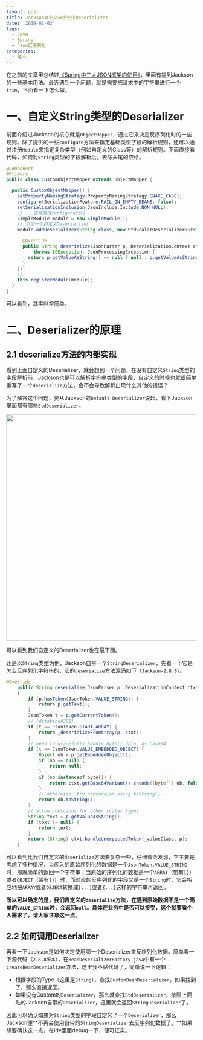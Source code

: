 ```yaml
---
layout: post
title: Jackson自定义反序列化Deserializer
date: '2019-01-02'
tags:
  - Java
  - Spring
  - Json反序列化
categories:
  - 技术
---
```


在之前的文章里总结过[《Spring中三大JSON框架的使用》](http://unclechen.github.io/2018/12/16/Spring%E4%B8%AD%E4%B8%89%E5%A4%A7JSON%E6%A1%86%E6%9E%B6%E7%9A%84%E4%BD%BF%E7%94%A8/)，里面有提到Jackson的一些基本用法。最近遇到一个问题，就是需要把请求中的字符串进行一个`trim`，下面看一下怎么做。

<!-- more -->

# 一、自定义String类型的Deserializer

前面介绍过Jackson的核心就是`ObjectMapper`，通过它来决定反序列化时的一些规则。除了提供的一些`configure`方法来指定基础类型字段的解析规则，还可以通过注册`Module`来指定复杂类型（例如自定义的Class等）的解析规则。下面直接看代码，如何对`String`类型的字段解析后，去除头尾的空格。

```java
@Component
@Primary
public class CustomObjectMapper extends ObjectMapper {

  public CustomObjectMapper() {
    setPropertyNamingStrategy(PropertyNamingStrategy.SNAKE_CASE);
    configure(SerializationFeature.FAIL_ON_EMPTY_BEANS, false);
    setSerializationInclusion(JsonInclude.Include.NON_NULL);
    // ...省略其他configure代码
    SimpleModule module = new SimpleModule();
    // 添加一个自定义Deserializer
    module.addDeserializer(String.class, new StdScalarDeserializer<String>(String.class) {

      @Override
      public String deserialize(JsonParser p, DeserializationContext ctxt)
          throws IOException, JsonProcessingException {
        return p.getValueAsString() == null ? null : p.getValueAsString().trim(); // 去掉头尾空格
      }
    });
    // 
    this.registerModule(module);
  }
}
```

可以看到，其实非常简单。

# 二、Deserializer的原理

## 2.1 deserialize方法的内部实现

看到上面自定义的Deserializer，就会想到一个问题，在没有自定义`String`类型的字段解析前，Jackson也是可以解析字符串类型的字段，自定义的时候也就很简单重写了一个`deserialize`方法，会不会导致解析出现什么其他的错误？

为了解答这个问题，要从Jackson的`Default Deserializer`说起，看下Jackson里面都有哪些`StdDeserializer`。

<img src="https://ws2.sinaimg.cn/large/006tNbRwly1fys3d74sp3j310y0sa7dd.jpg" width="600">

可以看到我们自定义的Deserializer也在最下面。

还是以`String`类型为例，Jackson自带一个`StringDeserializer`，先看一下它是怎么反序列化字符串的，它的`deserialize`方法源码如下（`Jackson-2.8.8`）。

```java
@Override
    public String deserialize(JsonParser p, DeserializationContext ctxt) throws IOException
    {
        if (p.hasToken(JsonToken.VALUE_STRING)) {
            return p.getText();
        }
        JsonToken t = p.getCurrentToken();
        // [databind#381]
        if (t == JsonToken.START_ARRAY) {
            return _deserializeFromArray(p, ctxt);
        }
        // need to gracefully handle byte[] data, as base64
        if (t == JsonToken.VALUE_EMBEDDED_OBJECT) {
            Object ob = p.getEmbeddedObject();
            if (ob == null) {
                return null;
            }
            if (ob instanceof byte[]) {
                return ctxt.getBase64Variant().encode((byte[]) ob, false);
            }
            // otherwise, try conversion using toString()...
            return ob.toString();
        }
        // allow coercions for other scalar types
        String text = p.getValueAsString();
        if (text != null) {
            return text;
        }
        return (String) ctxt.handleUnexpectedToken(_valueClass, p);
    }
```

可以看到比我们自定义的`deserialize`方法要复杂一些，仔细看会发现，它主要是考虑了多种情况，当传入的原始序列化的数据是一个`JsonToken.VALUE_STRING`时，那就简单的返回一个字符串；当原始的序列化的数据是一个`ARRAY`（带有`[]`）或者`OBJECT`（带有`{}`）时，而对应的反序列化的字段又是一个`String`时，它会相应地把`ARRAY`或者`OBJECT`转换成`[...]`或者`{...}`这样的字符串再返回。

**所以可以确定的是，我们自定义的`deserialize`方法，在遇到原始数据不是一个简单的`VALUE_STRING`时，会返回`null`。具体在业务中是否可以接受，这个就要看个人需求了，请大家注意这一点。**


## 2.2 如何调用Deserializer

再看一下Jackson是如何决定使用哪一个Deserializer来反序列化数据。简单看一下源代码（`2.8.8版本`），在`BeanDeserializerFactory.java`中有一个`createBeanDeserializer`方法，这里我不贴代码了，简单说一下逻辑：

- 根据字段的Type（这里是`String`），查找`CustomBeanDeserializer`，如果找到了，那么直接返回。
- 如果没有Custom的`Deserializer`，那么就查找`StdDeserializer`，按照上面贴的Jackson自带的`Deserializer`，这里就会返回`StringDeserializer`了。

因此可以确认如果对`String`类型的字段自定义了一个`Deserializer`，那么Jackson便**不再会使用自带的`StringDeserializer`去反序列化数据了。**如果想要确认这一点，在ide里面debug一下，便可证实。






